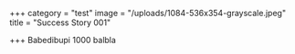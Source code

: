 +++
category = "test"
image = "/uploads/1084-536x354-grayscale.jpeg"
title = "Success Story 001"

+++
Babedibupi 1000 balbla